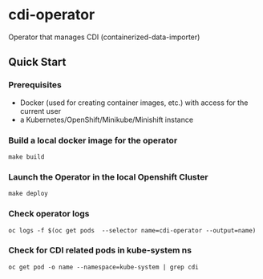 # cdi-operator
Operator that manages CDI (containerized-data-importer)

## Quick Start

### Prerequisites

- Docker (used for creating container images, etc.) with access for the current user
- a Kubernetes/OpenShift/Minikube/Minishift instance

### Build a local docker image for the operator
```make build```

### Launch the Operator in the local Openshift Cluster
```make deploy```

### Check operator logs
```oc logs -f $(oc get pods  --selector name=cdi-operator --output=name)```

### Check for CDI related pods in kube-system ns
```oc get pod -o name --namespace=kube-system | grep cdi```
